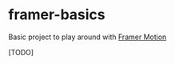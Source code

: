 # framer-basics
Basic project to play around with [Framer Motion](https://www.framer.com/docs/)

[TODO]
